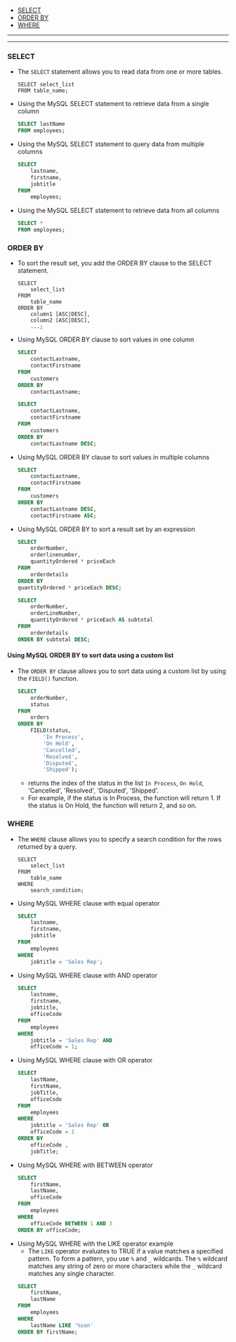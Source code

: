- [SELECT](#SELECT)
- [ORDER BY](#ORDER-BY)
- [WHERE](#WHERE)

---

---

### SELECT
* The `SELECT` statement allows you to read data from one or more tables. 
    ```
    SELECT select_list
    FROM table_name;
    ```
* Using the MySQL SELECT statement to retrieve data from a single column
    ```sql
    SELECT lastName
    FROM employees;
    ```
* Using the MySQL SELECT statement to query data from multiple columns
    ```sql
    SELECT 
        lastname, 
        firstname, 
        jobtitle
    FROM
        employees;
    ```
* Using the MySQL SELECT statement to retrieve data from all columns
    ```sql
    SELECT * 
    FROM employees;
    ```

### ORDER BY
* To sort the result set, you add the ORDER BY clause to the SELECT statement. 
    ```
    SELECT 
        select_list
    FROM 
        table_name
    ORDER BY 
        column1 [ASC|DESC], 
        column2 [ASC|DESC],
        ...;
    ```
* Using MySQL ORDER BY clause to sort values in one column 
    ```sql
    SELECT
        contactLastname,
        contactFirstname
    FROM
        customers
    ORDER BY
        contactLastname;
    ```
    ```sql
    SELECT
        contactLastname,
        contactFirstname
    FROM
        customers
    ORDER BY
        contactLastname DESC;
    ```
* Using MySQL ORDER BY clause to sort values in multiple columns
    ```sql
    SELECT
        contactLastname,
        contactFirstname
    FROM
        customers
    ORDER BY
        contactLastname DESC,
        contactFirstname ASC;
    ```
* Using MySQL ORDER BY to sort a result set by an expression
    ```sql
    SELECT 
        orderNumber, 
        orderlinenumber, 
        quantityOrdered * priceEach
    FROM
        orderdetails
    ORDER BY 
    quantityOrdered * priceEach DESC;
    ```
    ```sql
    SELECT 
        orderNumber,
        orderLineNumber,
        quantityOrdered * priceEach AS subtotal
    FROM
        orderdetails
    ORDER BY subtotal DESC;
    ```

#### Using MySQL ORDER BY to sort data using a custom list
* The `ORDER BY` clause allows you to sort data using a custom list by using the `FIELD()` function.
    ```sql
    SELECT 
        orderNumber, 
        status
    FROM
        orders
    ORDER BY 
        FIELD(status,
            'In Process',
            'On Hold',
            'Cancelled',
            'Resolved',
            'Disputed',
            'Shipped');
    ```
    * returns the index of the status in the list `In Process`, `On Hold`, 'Cancelled', 'Resolved', 'Disputed', 'Shipped'.
    * For example, if the status is In Process, the function will return 1. If the status is On Hold, the function will return 2, and so on.

### WHERE
* The `WHERE` clause allows you to specify a search condition for the rows returned by a query. 
    ```
    SELECT 
        select_list
    FROM
        table_name
    WHERE
        search_condition;
    ```
* Using MySQL WHERE clause with equal operator
    ```sql
    SELECT 
        lastname, 
        firstname, 
        jobtitle
    FROM
        employees
    WHERE
        jobtitle = 'Sales Rep';
    ```
* Using MySQL WHERE clause with AND operator
    ```sql
    SELECT 
        lastname, 
        firstname, 
        jobtitle,
        officeCode
    FROM
        employees
    WHERE
        jobtitle = 'Sales Rep' AND 
        officeCode = 1;
    ```
* Using MySQL WHERE clause with OR operator
    ```sql
    SELECT 
        lastName, 
        firstName, 
        jobTitle, 
        officeCode
    FROM
        employees
    WHERE
        jobtitle = 'Sales Rep' OR 
        officeCode = 1
    ORDER BY 
        officeCode , 
        jobTitle;
    ```
* Using MySQL WHERE with BETWEEN operator
    ```sql
    SELECT 
        firstName, 
        lastName, 
        officeCode
    FROM
        employees
    WHERE
        officeCode BETWEEN 1 AND 3
    ORDER BY officeCode;
    ```
*  Using MySQL WHERE with the LIKE operator example
    * The `LIKE` operator evaluates to TRUE if a value matches a specified pattern. To form a pattern, you use `%` and `_` wildcards. The `%` wildcard matches any string of zero or more characters while the `_` wildcard matches any single character.
    ```sql
    SELECT 
        firstName, 
        lastName
    FROM
        employees
    WHERE
        lastName LIKE '%son'
    ORDER BY firstName;
    ```
